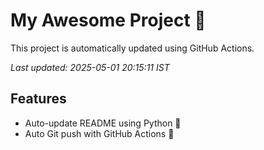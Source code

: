 # My Awesome Project 🚀

This project is automatically updated using GitHub Actions.

_Last updated: 2025-05-01 20:15:11 IST_

## Features
- Auto-update README using Python 🐍
- Auto Git push with GitHub Actions 🤖
